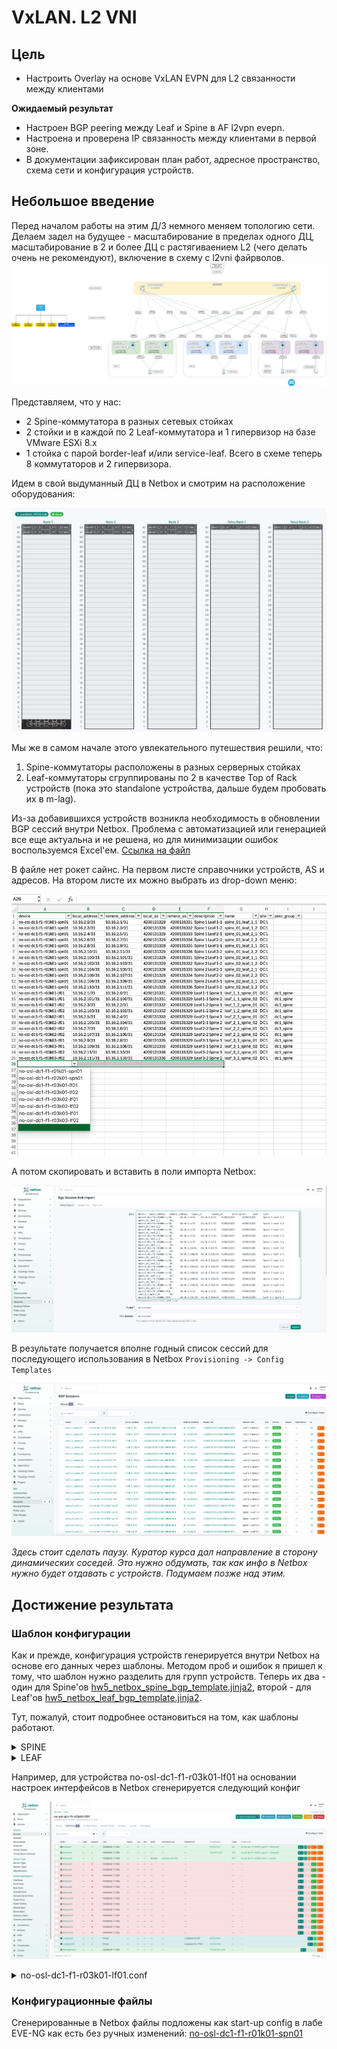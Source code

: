 # VxLAN. L2 VNI

## Цель
* Настроить Overlay на основе VxLAN EVPN для L2 связанности между клиентами

**Ожидаемый результат**
* Настроен BGP peering между Leaf и Spine в AF l2vpn evepn.
* Настроена и проверена IP связанность между клиентами в первой зоне.
* В документации зафиксирован план работ, адресное пространство, схема сети и конфигурация устройств.

## Небольшое введение
Перед началом работы на этим Д/З немного меняем топологию сети. Делаем задел на будущее - масштабирование в пределах одного ДЦ, масштабирование в 2 и более ДЦ с растягиваением L2 (чего делать очень не рекомендуют), включение в схему с l2vni файрволов. 
![](images/HW-5-map.png)

Представляем, что у нас:
* 2 Spine-коммутатора в разных сетевых стойках
* 2 стойки и в каждой по 2 Leaf-коммутатора и 1 гипервизор на базе VMware ESXi 8.x
* 1 стойка с парой border-leaf и/или service-leaf.
  Всего в схеме теперь 8 коммутаторов и 2 гипервизора.

Идем в свой выдуманный ДЦ в Netbox и смотрим на расположение оборудования:

![](images/netbox_racks.jpg)



Мы же в самом начале этого увлекательного путешествия решили, что:
1. Spine-коммутаторы расположены в разных серверных стойках
2. Leaf-коммутаторы сгруппированы по 2 в качестве Top of Rack устройств (пока это standalone устройства, дальше будем пробовать их в m-lag).

Из-за добавившихся устройств возникла необходимость в обновлении BGP сессий внутри Netbox. Проблема с автоматизацией или генерацией все еще актуальна и не решена, но для минимизации ошибок воспользуемся Excel'ем. [Ссылка на файл](https://github.com/anton-sap/otus-dc-network-design/blob/master/HW-5%20-%20VxLAN%20EVPN%20L2/files/bgp_session.xlsx)

В файле нет рокет сайнс. На первом листе справочники устройств, AS и адресов. На втором листе их можно выбрать из drop-down меню:

![](images/excel_example.png)

А потом скопировать и вставить в поли импорта Netbox:

![](images/netbox_session_import.png)

В результате получается вполне годный список сессий для последующего использования в Netbox `Provisioning -> Config Templates`

![](images/netbox_sessions.png)

_Здесь стоит сделать паузу. Куратор курса дал направление в сторону динамических соседей. Это нужно обдумать, так как инфо в Netbox нужно будет отдавать с устройств. Подумаем позже над этим._

## Достижение результата
### Шаблон конфигурации
Как и прежде, конфигурация устройств генерируется внутри Netbox на основе его данных через шаблоны. Методом проб и ошибок я пришел к тому, что шаблон нужно разделить для групп устройств. Теперь их два - один для Spine'ов [hw5_netbox_spine_bgp_template.jinja2](https://github.com/anton-sap/otus-dc-network-design/blob/master/HW-5%20-%20VxLAN%20EVPN%20L2/files/hw5_netbox_spine_bgp_template.jinja2), второй - для Leaf'ов [hw5_netbox_leaf_bgp_template.jinja2](https://github.com/anton-sap/otus-dc-network-design/blob/master/HW-5%20-%20VxLAN%20EVPN%20L2/files/hw5_netbox_leaf_bgp_template.jinja2).

Тут, пожалуй, стоит подробнее остановиться на том, как шаблоны работают.

<details><summary>SPINE</summary>
Этот шаблон Jinja2 генерирует конфигурацию сетевого устройства (под управлением Arista EOS), используя данные из NetBox и связанных контекстов. Его цель — автоматически сформировать готовый к применению конфиг на основе инвентаря устройства, его интерфейсов, IP-адресов, BGP-сессий, VRF, VLAN, параметров STP и маршрутов.

Ниже — более детальный разбор того, что делает шаблон:
1.	Базовые настройки безопасности и управления:
   * no aaa root: Выключает определённые AAA настройки по умолчанию.
   * Настройка пользователя admin с ролью network-admin и заданным секретом.
   * transceiver qsfp default-mode 4x10G: Определяет режим работы QSFP-трансиверов.
   * service routing protocols model multi-agent: Переключение модели протоколов маршрутизации на «multi-agent» (особенность Arista EOS).
2.	Hostname и VRF для управления:
   *	hostname {{ device.name }}: Устанавливает имя устройства согласно данным из NetBox.
   *	vrf instance {{ vrfs.mgmt }}: Создаёт VRF для управления (management VRF), имя которого берётся из шаблона vrfs.mgmt.
3.	Управление через API и VRF:
*	В блоке {% block content %}: Настраивается management api http-commands, включается no shutdown для default VRF и управленческого VRF, что позволяет управлять устройством по API из правильного VRF.
4.	Маршрутизация:
   * Включается IP-маршрутизация (ip routing).
   * no ip routing vrf {{ vrfs.mgmt }} — отключение маршрутизации в этом VRF.
   * Настройка статического маршрута по умолчанию в management VRF (ip route vrf {{ vrfs.mgmt }} 0.0.0.0/0 {{ mgmt_default_gw }}), указывая на шлюз по умолчанию для управления.
5.	Spanning-tree режим:
   * Перебираются настройки STP, заданные в stp_mode, и устанавливается режим spanning-tree.
6.	Настройка интерфейсов:
   * Перебираются все интерфейсы устройства (device.interfaces.all()).
   * Для Ethernet-интерфейсов:
   * Если есть IP-адрес: интерфейс переводится в L3-режим (no switchport), задаётся MTU, настраивается BFD и назначается IP. Включается или выключается исходя из флага enabled.
   * Если IP-адреса нет: интерфейс остаётся L2 (switchport), выбирается access или trunk режим, VLANы, native VLAN для trunk при необходимости.
   * Описание интерфейса, если указано.
   * Для Loopback-интерфейсов:
   * Назначение IP-адресов.
   * Добавление описания, если оно есть.
   * Для Management-интерфейсов:
   * Назначение IP-адресов и привязка к VRF для управления.
   * Добавление описания, если есть.
7.	Настройка BGP EVPN:
   * Цикл по BGP-сессиям, сгруппированным по local_as.
   * Устанавливается router bgp <local_asn> с router-id, взятым из IP Loopback0.
   * maximum-paths 2: Разрешает множественные пути.
   * Настраивается peer-group (leaf_peers), bfd, отправка расширенных сообществ (send-community extended).
   * Перебираются BGP-сессии (sessions): для каждого соседа устанавливается neighbor ... remote-as ... и назначение в peer-group.
   * Включается address-family evpn с neighbor ... activate для обмена EVPN-маршрутами.
8.	Команда end: Завершение конфигурационного файла.

Итог:
Шаблон берёт данные о устройстве, его интерфейсах, IP-адресах, BGP-сеансах, VRF, STP-режиме и т.д. из NetBox (и связанных переменных device, vrfs, stp_mode, bgp_peer_groups, mgmt_default_gw) и формирует полный конфигурационный скрипт для сетевого устройства. Он автоматизирует процесс конфигурации, устраняет необходимость ручной настройки и снижает риск ошибок.
</details>

<details><summary>LEAF</summary>
Этот шаблон Jinja2 автоматически генерирует конфигурацию сетевого коммутатора (под управлением Arista EOS) на основе данных, полученных из NetBox или других контекстных переменных. Рассмотрим основные аспекты, которые он реализует:

1.	Начальные настройки устройства:
  * no aaa root: Отключение некоторых настроек AAA по умолчанию.
  * Создание пользователя admin с заданной ролью и секретом.
  * Настройка трансиверов QSFP в режим 4x10G.
  * Переключение модели протоколов маршрутизации на multi-agent.
  * Установка hostname устройства (hostname {{ device.name }}).
2.	Настройка VRF и управления:
  * Создаёт VRF для управления (vrf instance {{ vrfs.mgmt }}).
  * В блоке management api http-commands включается доступ к API и отключение shutdown для default и management VRF.
3.	Маршрутизация:
  * Включается IP-маршрутизация (ip routing).
  * no ip routing vrf {{ vrfs.mgmt }} — специфическое отключение маршрутизации в mgmt VRF.
  * Настройка prefix-list для loopback10 (ip prefix-list loopback-list).
  * Добавление статического маршрута по умолчанию в management VRF (ip route vrf {{ vrfs.mgmt }} 0.0.0.0/0 {{ mgmt_default_gw }}).
  * route-map loopback-map для фильтрации и распространения loopback-маршрутов.
4.	Spanning-Tree и VLAN:
  * Настраивает режимы spanning-tree, используя данные из stp_mode.
  * Генерирует конфигурацию для всех VLAN, связанных с сайтом устройства: vlan `<vid>` с name `<vlan.name>`.
5.	Настройка интерфейсов:
  * Перебирает все интерфейсы устройства:
  * Ethernet интерфейсы:
  * Если есть IP-адрес: задаётся MTU, L3-режим (no switchport), BFD, IP-адрес. Интерфейс поднимается или выключается по флагу enabled, добавляется description при наличии.
  * Если IP-адресов нет: интерфейс становится L2 (access или trunk), назначаются VLAN согласно mode и untagged/tagged VLAN.
  * Loopback интерфейсы: Назначаются IP-адреса, описание при наличии.
  * Management интерфейсы: Назначаются IP-адреса, привязываются к управленческому VRF, описание при наличии.
6.	VXLAN конфигурация:
  * Создаётся интерфейс Vxlan1.
  * Указывается vxlan source-interface Loopback10, vxlan udp-port 4789.
  * Перебираются VLAN сайта и для каждого создаётся сопоставление `vxlan vlan <vid> vni <100000 + vid>` — таким образом, каждому VLAN назначается свой VNI.
7.	BGP EVPN конфигурация:
  * Перебираются BGP-сессии, сгруппированные по локальному AS.
  * Настраивается router bgp <local_asn> с router-id, равным адресу Loopback0.
  * Задаётся peer-group для leaf (spine_peers), включается BFD, send-community extended.
  * Добавляются соседи (neighbor) из sessions с указанием remote-as.
  * redistribute connected route-map loopback-map позволяет распространить локальные loopback маршруты через BGP.
  * Настройка EVPN address-family: активируется соседи из peer-group для EVPN.
Дополнительно, для каждого VLAN генерируется EVPN-секция:

    vlan <vid>
       rd auto
       route-target both <vid>:<100000+vid>
       redistribute learned

Это добавляет L2VPN EVPN параметры для каждого VLAN, определяя RD и RT, необходимые для обмена EVPN-маршрутами (MAC/IP) между участниками EVPN-фабрики.

Итог:
Шаблон собирает вместе множество данных о устройстве и его окружении (имя, интерфейсы, IP-адреса, VRF, VLAN, BGP, EVPN) и генерирует полноценную конфигурацию, готовую к применению. Он автоматически настраивает базовые параметры безопасности и управления, линейные и петлевые интерфейсы, L2/L3 параметры, VXLAN/EVPN для мульти-тенантной сети, а также объявляет маршруты и параметры BGP для обмена маршрутами (включая EVPN).
</details>

Например, для устройства no-osl-dc1-f1-r03k01-lf01 на основании настроек интерфейсов в Netbox сгенерируется следующий конфиг

![](images/netbox_device_if_example.png)

<details><summary>no-osl-dc1-f1-r03k01-lf01.conf</summary>

    no aaa root
    !
    username admin role network-admin secret sha512 $6$rrnahywJrf./cxZU$WLwjSO8L/iXagrGAHvaZfp4zFCmX017V3NR0vfqm9Xj0gg24gyCi/5pHahpF503vWpWMjtyKqTp.Q/YqEfPmT/
    !
    transceiver qsfp default-mode 4x10G
    !
    service routing protocols model multi-agent
    !
    hostname no-osl-dc1-f1-r03k01-lf01
    !
    vrf instance mgmt
    !
    management api http-commands
       no shutdown
       !
       vrf default
          no shutdown
       !
       vrf mgmt
          no shutdown
    !
    ip routing
    no ip routing vrf mgmt
    !
    ip prefix-list loopback-list
      seq 10 permit 10.16.4.1/32
    !
    ip route vrf mgmt 0.0.0.0/0 172.16.108.1
    !
    route-map loopback-map permit 10
       match ip address prefix-list loopback-list
    !
    spanning-tree mode mstp
    !
    vlan 10
      name vmware_vlan
    !
    vlan 20
      name vm_vlan_20
    !
    vlan 30
      name vm_vlan_30
    !
    interface Ethernet1
      mtu 9214
      no switchport
      bfd interval 200 min-rx 200 multiplier 3
      ip address 10.16.2.1/31
      no shutdown
    !
    interface Ethernet2
      mtu 9214
      no switchport
      bfd interval 200 min-rx 200 multiplier 3
      ip address 10.16.2.101/31
      no shutdown
    !
    interface Ethernet3
      switchport
      switchport mode access
      switchport access vlan 10
      no shutdown
    !
    interface Ethernet4
      switchport
      switchport mode access
      switchport access vlan 1
      shutdown
    !
    interface Ethernet5
      switchport
      switchport mode access
      switchport access vlan 1
      shutdown
    !
    interface Ethernet6
      switchport
      switchport mode access
      switchport access vlan 1
      shutdown
    !
    interface Ethernet7
      switchport
      switchport mode access
      switchport access vlan 1
      shutdown
    !
    interface Ethernet8
      switchport
      switchport mode access
      switchport access vlan 1
      shutdown
    !
    interface Ethernet9
      switchport
      switchport mode access
      switchport access vlan 1
      shutdown
    !
    interface Ethernet10
      switchport
      switchport mode access
      switchport access vlan 1
      shutdown
    !
    interface Ethernet11
      switchport
      switchport mode access
      switchport access vlan 1
      shutdown
    !
    interface Ethernet12
      switchport
      switchport mode access
      switchport access vlan 1
      shutdown
    !
    interface Ethernet13
      switchport
      switchport mode access
      switchport access vlan 1
      shutdown
    !
    interface Ethernet14
      switchport
      switchport mode access
      switchport access vlan 1
      shutdown
    !
    interface Ethernet15
      switchport
      switchport mode access
      switchport access vlan 1
      shutdown
    !
    interface Ethernet16
      switchport
      switchport mode access
      switchport access vlan 1
      shutdown
    !
    interface Loopback0
      ip address 10.16.1.1/32
      description Loopback for RE
    !
    interface Loopback10
      ip address 10.16.4.1/32
      description Loopback for VTEP
    !
    interface Management1
      ip address 172.16.108.111/24
      vrf mgmt
    !
    !
    interface Vxlan1
       vxlan source-interface Loopback10
       vxlan udp-port 4789
       vxlan vlan 10 vni 100010
       vxlan vlan 20 vni 100020
       vxlan vlan 30 vni 100030
    !
    router bgp 4200131331
       router-id 10.16.1.1
       maximum-paths 2
       neighbor SPINE-PEERS peer group
       neighbor SPINE-PEERS bfd
       neighbor SPINE-PEERS send-community extended
       neighbor 10.16.2.0 peer group SPINE-PEERS
       neighbor 10.16.2.0 remote-as 4200131329
       neighbor 10.16.2.100 peer group SPINE-PEERS
       neighbor 10.16.2.100 remote-as 4200131329
       redistribute connected route-map loopback-map
       !
       vlan 10
          rd auto
          route-target both 10:100010
          redistribute learned
       !
       vlan 20
          rd auto
          route-target both 20:100020
          redistribute learned
       !
       vlan 30
          rd auto
          route-target both 30:100030
          redistribute learned
       !
       !
       address-family evpn
          neighbor SPINE-PEERS activate
    !
    end
</details>

### Конфигурационные файлы

Сгенерированные в Netbox файлы подложены как start-up config в лабе EVE-NG как есть без ручных изменений:
[no-osl-dc1-f1-r01k01-spn01](/files/no-osl-dc1-f1-r01k01-spn01.txt)


